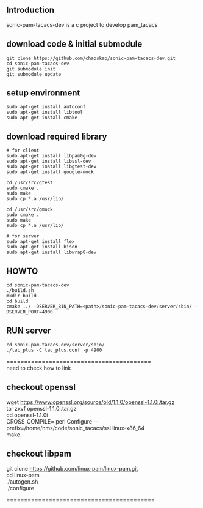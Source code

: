 ## Introduction
sonic-pam-tacacs-dev is a c project to develop pam_tacacs

## download code & initial submodule
    git clone https://github.com/chaoskao/sonic-pam-tacacs-dev.git  
    cd sonic-pam-tacacs-dev  
    git submodule init  
    git submodule update  

## setup environment
    sudo apt-get install autoconf  
    sudo apt-get install libtool  
    sudo apt-get install cmake

## download required library
    # for client
    sudo apt-get install libpam0g-dev  
    sudo apt-get install libssl-dev
    sudo apt-get install libgtest-dev  
    sudo apt-get install google-mock

    cd /usr/src/gtest
    sudo cmake .  
    sudo make  
    sudo cp *.a /usr/lib/

    cd /usr/src/gmock
    sudo cmake .  
    sudo make  
    sudo cp *.a /usr/lib/

    # for server
    sudo apt-get install flex  
    sudo apt-get install bison  
    sudo apt-get install libwrap0-dev

## HOWTO
    cd sonic-pam-tacacs-dev  
    ./build.sh  
	mkdir build  
	cd build  
	cmake ../ -DSERVER_BIN_PATH=<path>/sonic-pam-tacacs-dev/server/sbin/ -DSERVER_PORT=4900
	
## RUN server
    cd sonic-pam-tacacs-dev/server/sbin/
    ./tac_plus -C tac_plus.conf -p 4900

=========================================  
need to check how to link
## checkout openssl
wget https://www.openssl.org/source/old/1.1.0/openssl-1.1.0i.tar.gz  
tar zxvf openssl-1.1.0i.tar.gz  
cd openssl-1.1.0i  
CROSS_COMPILE= perl Configure --prefix=/home/nms/code/sonic_tacacs/ssl linux-x86_64  
make

## checkout libpam
git clone https://github.com/linux-pam/linux-pam.git  
cd linux-pam  
./autogen.sh  
./configure  

==========================================
